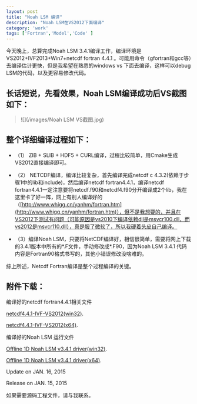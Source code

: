 ```yaml
---
layout: post
title: "Noah LSM 编译"
description: "Noah LSM在VS2012下面编译"
category: 'work'
tags: ['Fortran','Model','Code' ]
---
```



今天晚上，总算完成Noah LSM 3.4.1编译工作，编译环境是VS2012+IVF2013+Win7+netcdf fortran 4.4.1 。可能用命令（gfortran和gcc等）去编译估计更快，但是我希望在熟悉的windows vs 下面去编译，这样可以debug LSM的代码，以及更容易修改代码。


<!--more-->


## 长话短说，先看效果，Noah LSM编译成功后VS截图如下： ##

> ![](/images/Noah LSM VS截图.jpg)

## 整个详细编译过程如下：  ##
> 

- （1） ZIB + SLIB + HDF5 + CURL编译，过程比较简单，用Cmake生成VS2012直接编译即可。

- （2） NETCDF编译，编译比较复杂，首先编译完成netcdf c 4.3.2(依赖于步骤1中的lib和include)，然后编译netcdf fortran4.4.1，编译netcdf fortran4.4.1一定注意要将netcdf.f90和netcdf4.f90分开编译成2个lib，我在这里卡了好一阵，网上有别人编译好的（[http://www.whigg.cn/yanhm/fortran.htm](http://www.whigg.cn/yanhm/fortran.htm)），但不是我想要的，并且在VS2012下测试有问题（可能原因是vs2010下编译依赖dll是msvcr100.dll，而vs2012是msvcr110.dll），真是服了微软了，所以我硬着头皮自己编译。 

- （3）编译Noah LSM，只要将NetCDF编译好，相信很简单，需要将网上下载的3.4.1版本中所有的*.F文件，手动修改成*.F90，因为Noah LSM 3.4.1 代码内容是Fortran90格式书写的，其他小错误修改没啥难的。 

 综上所述，Netcdf Fortran编译是整个过程编译的关键。

## 附件下载： ##
> 

 编译好的netcdf fortran4.4.1相关文件

[netcdf4.4.1-IVF-VS2012(win32)](/http://pan.baidu.com/s/1bnfTuAN).

[netcdf4.4.1-IVF-VS2012(x64)](/http://pan.baidu.com/s/1gdjiYWz).


 编译好的Noah LSM 运行文件

[Offline 1D Noah LSM v3.4.1 driver(win32)](/http://pan.baidu.com/s/1pJOkmmR).

[Offline 1D Noah LSM v3.4.1 driver(x64)](/http://pan.baidu.com/s/1mgH4H1A).


Update on JAN. 16, 2015

Release on JAN. 15, 2015

如果需要源码工程文件，请与我联系。
  
   
     

   
